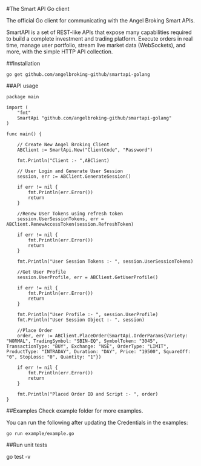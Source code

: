 #The Smart API Go client

The official Go client for communicating with the Angel Broking Smart APIs.

SmartAPI is a set of REST-like APIs that expose many capabilities required to build a complete investment and trading platform. Execute orders in real time, manage user portfolio, stream live market data (WebSockets), and more, with the simple HTTP API collection.


##Installation
```
go get github.com/angelbroking-github/smartapi-golang
```
##API usage
```
package main

import (
	"fmt"
	SmartApi "github.com/angelbroking-github/smartapi-golang"
)

func main() {

	// Create New Angel Broking Client
	ABClient := SmartApi.New("ClientCode", "Password")

	fmt.Println("Client :- ",ABClient)

	// User Login and Generate User Session
	session, err := ABClient.GenerateSession()

	if err != nil {
		fmt.Println(err.Error())
		return
	}

	//Renew User Tokens using refresh token
	session.UserSessionTokens, err = ABClient.RenewAccessToken(session.RefreshToken)

	if err != nil {
		fmt.Println(err.Error())
		return
	}

	fmt.Println("User Session Tokens :- ", session.UserSessionTokens)

	//Get User Profile
	session.UserProfile, err = ABClient.GetUserProfile()

	if err != nil {
		fmt.Println(err.Error())
		return
	}

	fmt.Println("User Profile :- ", session.UserProfile)
	fmt.Println("User Session Object :- ", session)

	//Place Order
	order, err := ABClient.PlaceOrder(SmartApi.OrderParams{Variety: "NORMAL", TradingSymbol: "SBIN-EQ", SymbolToken: "3045", TransactionType: "BUY", Exchange: "NSE", OrderType: "LIMIT", ProductType: "INTRADAY", Duration: "DAY", Price: "19500", SquareOff: "0", StopLoss: "0", Quantity: "1"})

	if err != nil {
		fmt.Println(err.Error())
		return
	}

	fmt.Println("Placed Order ID and Script :- ", order)
}
```

##Examples
Check example folder for more examples.

You can run the following after updating the Credentials in the examples:
```
go run example/example.go
```
##Run unit tests

go test -v

